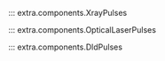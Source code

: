 ::: extra.components.XrayPulses

::: extra.components.OpticalLaserPulses

::: extra.components.DldPulses
